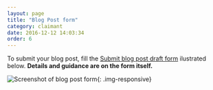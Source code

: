 ```yaml
---
layout: page
title: "Blog Post form"
category: claimant
date: 2016-12-12 14:03:34
order: 6
---
```

To submit your blog post,
fill the [Submit blog post draft form]({{site.demo_site}}/blog/)
ilustrated below.
**Details and guidance are on the form itself.**

![Screenshot of blog post form]({{site.baseurl}}/img/blog.png){: .img-responsive}


